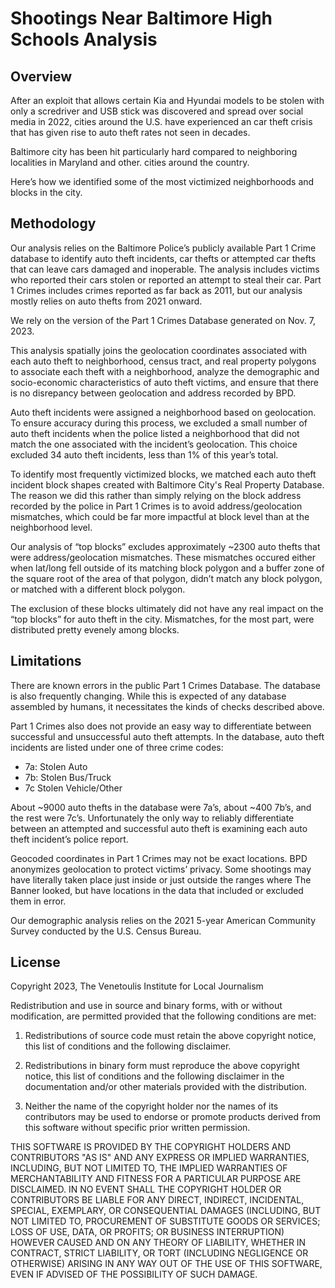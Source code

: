 # Shootings Near Baltimore High Schools Analysis

## Overview

After an exploit that allows certain Kia and Hyundai models to be stolen with only a scredriver and USB stick was discovered and spread over social media in 2022, cities around the U.S. have experienced an car theft crisis that has given rise to auto theft rates not seen in decades.

Baltimore city has been hit particularly hard compared to neighboring localities in Maryland and other. cities around the country.

Here’s how we identified some of the most victimized neighborhoods and blocks in the city. 

## Methodology 

Our analysis relies on the Baltimore Police’s publicly available Part 1 Crime database to identify auto theft incidents, car thefts or attempted car thefts that can leave cars damaged and inoperable. The analysis includes victims who reported their cars stolen or reported an attempt to steal their car. Part 1 Crimes includes crimes reported as far back as 2011, but our analysis mostly relies on auto thefts from 2021 onward.

We rely on the version of the Part 1 Crimes Database generated on Nov. 7, 2023. 

This analysis spatially joins the geolocation coordinates associated with each auto theft to neighborhood, census tract, and real property polygons to associate each theft with a neighborhood, analyze the demographic and socio-economic characteristics of auto theft victims, and ensure that there is no disrepancy between geolocation and address recorded by BPD.

Auto theft incidents were assigned a neighborhood based on geolocation. To ensure accuracy during this process, we excluded a small number of auto theft incidents when the police listed a neighborhood that did not match the one associated with the incident’s geolocation. This choice excluded 34 auto theft incidents, less than 1% of this year’s total.

To identify most frequently victimized blocks, we matched each auto theft incident block shapes created with Baltimore City's Real Property Database. The reason we did this rather than simply relying on the block address recorded by the police in Part 1 Crimes is to avoid address/geolocation mismatches, which could be far more impactful at block level than at the neighborhood level. 

Our analysis of “top blocks” excludes approximately ~2300 auto thefts that were address/geolocation mismatches. These mismatches occured either when lat/long fell outside of its matching block polygon and a buffer zone of the square root of the area of that polygon, didn’t match any block polygon, or matched with a different block polygon. 

The exclusion of these blocks ultimately did not have any real impact on the “top blocks” for auto theft in the city. Mismatches, for the most part, were distributed pretty evenely among blocks.

## Limitations 

There are known errors in the public Part 1 Crimes Database. The database is also frequently changing. While this is expected of any database assembled by humans, it necessitates the kinds of checks described above. 

Part 1 Crimes also does not provide an easy way to differentiate between successful and unsuccessful auto theft attempts. In the database, auto theft incidents are listed under one of three crime codes:

- 7a: Stolen Auto
- 7b: Stolen Bus/Truck
- 7c Stolen Vehicle/Other

About ~9000 auto thefts in the database were 7a’s, about ~400 7b’s, and the rest were 7c’s. Unfortunately the only way to reliably differentiate between an attempted and successful auto theft is examining each auto theft incident’s police report. 

Geocoded coordinates in Part 1 Crimes may not be exact locations. BPD anonymizes geolocation to protect victims’ privacy. Some shootings may have literally taken place just inside or just outside the ranges where The Banner looked, but have locations in the data that included or excluded them in error.

Our demographic analysis relies on the 2021 5-year American Community Survey conducted by the U.S. Census Bureau. 

## License

Copyright 2023, The Venetoulis Institute for Local Journalism

Redistribution and use in source and binary forms, with or without modification, are permitted provided that the following conditions are met:

   1. Redistributions of source code must retain the above copyright notice, this list of conditions and the following disclaimer.

  2. Redistributions in binary form must reproduce the above copyright notice, this list of conditions and the following disclaimer in the documentation and/or other materials provided with the distribution.

  3. Neither the name of the copyright holder nor the names of its contributors may be used to endorse or promote products derived from this software without specific prior written permission.

THIS SOFTWARE IS PROVIDED BY THE COPYRIGHT HOLDERS AND CONTRIBUTORS "AS IS" AND ANY EXPRESS OR IMPLIED WARRANTIES, INCLUDING, BUT NOT LIMITED TO, THE IMPLIED WARRANTIES OF MERCHANTABILITY AND FITNESS FOR A PARTICULAR PURPOSE ARE DISCLAIMED. IN NO EVENT SHALL THE COPYRIGHT HOLDER OR CONTRIBUTORS BE LIABLE FOR ANY DIRECT, INDIRECT, INCIDENTAL, SPECIAL, EXEMPLARY, OR CONSEQUENTIAL DAMAGES (INCLUDING, BUT NOT LIMITED TO, PROCUREMENT OF SUBSTITUTE GOODS OR SERVICES; LOSS OF USE, DATA, OR PROFITS; OR BUSINESS INTERRUPTION) HOWEVER CAUSED AND ON ANY THEORY OF LIABILITY, WHETHER IN CONTRACT, STRICT LIABILITY, OR TORT (INCLUDING NEGLIGENCE OR OTHERWISE) ARISING IN ANY WAY OUT OF THE USE OF THIS SOFTWARE, EVEN IF ADVISED OF THE POSSIBILITY OF SUCH DAMAGE.